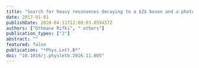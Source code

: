 ```yaml
---
title: "Search for heavy resonances decaying to a $Z$ boson and a photon in $pp$ collisions at $sqrts=13$ TeV with the ATLAS detector"
date: 2017-01-01
publishDate: 2020-04-11T12:00:03.059457Z
authors: ["Othmane Rifki", " others"]
publication_types: ["2"]
abstract: ""
featured: false
publication: "*Phys.Lett.B*"
doi: "10.1016/j.physletb.2016.11.005"
---
```


